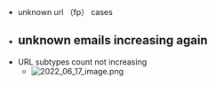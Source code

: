 - unknown url （fp） cases
- unknown emails increasing again
	-
- URL subtypes count not increasing
	- ![2022_06_17_image.png](https://cdn.logseq.com/%2Fe665ccdc-ca08-4e13-adf4-2c2994386a2b68503c6d-b474-421c-bc2a-a008be959ef42022_06_17_image.png?Expires=4809035799&Signature=Pv6b15zjuDJHol4UWVpmbbR2QRv0Xo~fAMNfwGV0-suX7MdsYA8KiX5U4zwB3sgivJ3BWweVag2cVj8WwgBxisCrMpFPFe2qd7fICoPGGK4q~eMEGd7~aR~HhSk~tgUvNYcG9o11yR035RvrIZYRXKY1T6JRKqNKfCvowcR4IVNQDxPaGDel0DRmu0pI2AsHT9S3xHqYFLXv1Irgv6Ytl5WMls0sKc-hG78bul9neTfBrGcRQji4WHNfFj0jAZ8oYk3B2wppLUDKOGKXYCnxOOOLxMbAyTazTx83V24ZZ1NymEa-i~DnfrON8jaldTTuVel6AhCuIKwmxJybHE5F5A__&Key-Pair-Id=APKAJE5CCD6X7MP6PTEA)